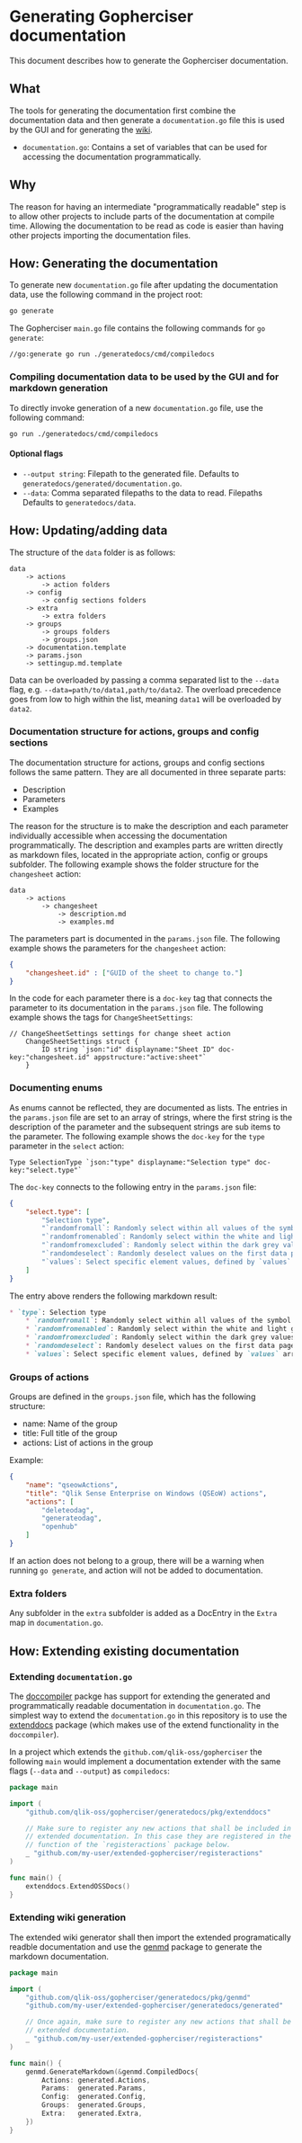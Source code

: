 # Generating Gopherciser documentation

This document describes how to generate the Gopherciser documentation.

## What

The tools for generating the documentation first combine the documentation data and then generate a `documentation.go` file this is used by the GUI and for generating the [wiki](https://github.com/qlik-oss/gopherciser/wiki).

* `documentation.go`: Contains a set of variables that can be used for accessing the documentation programmatically.

## Why

The reason for having an intermediate "programmatically readable" step is to allow other projects to include parts of the documentation at compile time. Allowing the documentation to be read as code is easier than having other projects importing the documentation files.

## How: Generating the documentation

To generate new `documentation.go` file after updating the documentation data, use the following command in the project root:

```bash
go generate
```

The Gopherciser `main.go` file contains the following commands for `go generate`:

```
//go:generate go run ./generatedocs/cmd/compiledocs
```

### Compiling documentation data to be used by the GUI and for markdown generation

To directly invoke generation of a new `documentation.go` file, use the following command:

```
go run ./generatedocs/cmd/compiledocs
```

#### Optional flags

* `--output string`: Filepath to the generated file. Defaults to `generatedocs/generated/documentation.go`.
* `--data`: Comma separated filepaths to the data to read. Filepaths Defaults to `generatedocs/data`.

## How: Updating/adding data

The structure of the `data` folder is as follows:

```
data
	-> actions
		-> action folders
	-> config
		-> config sections folders
	-> extra
		-> extra folders
	-> groups
		-> groups folders
		-> groups.json
	-> documentation.template
	-> params.json
	-> settingup.md.template
```

Data can be overloaded by passing a comma separated list to the `--data` flag, e.g. `--data=path/to/data1,path/to/data2`. The overload precedence goes from low to high within the list, meaning `data1` will be overloaded by `data2`.

### Documentation structure for actions, groups and config sections

The documentation structure for actions, groups and config sections follows the same pattern. They are all documented in three separate parts:

* Description
* Parameters
* Examples

The reason for the structure is to make the description and each parameter individually accessible when accessing the documentation programmatically. The description and examples parts are written directly as  markdown files, located in the appropriate action, config or groups subfolder. The following example shows the folder structure for the `changesheet` action:

```
data
	-> actions
		-> changesheet
			-> description.md
			-> examples.md
```

The parameters part is documented in the `params.json` file. The following example shows the parameters for the `changesheet` action:

```json
{
	"changesheet.id" : ["GUID of the sheet to change to."]
}
```

In the code for each parameter there is a `doc-key` tag that connects the parameter to its documentation in the `params.json` file. The following example shows the tags for `ChangeSheetSettings`:

```golang
// ChangeSheetSettings settings for change sheet action
	ChangeSheetSettings struct {
		ID string `json:"id" displayname:"Sheet ID" doc-key:"changesheet.id" appstructure:"active:sheet"`
	}
```

### Documenting enums

As enums cannot be reflected, they are documented as lists. The entries in the `params.json` file are set to an array of strings, where the first string is the description of the parameter and the subsequent strings are sub items to the parameter. The following example shows the `doc-key` for the `type` parameter in the `select` action:

```golang
Type SelectionType `json:"type" displayname:"Selection type" doc-key:"select.type"`
```

The `doc-key` connects to the following entry in the `params.json` file:

```json
{
    "select.type": [
        "Selection type",
        "`randomfromall`: Randomly select within all values of the symbol table.",
        "`randomfromenabled`: Randomly select within the white and light grey values on the first data page.",
        "`randomfromexcluded`: Randomly select within the dark grey values on the first data page.",
        "`randomdeselect`: Randomly deselect values on the first data page.",
        "`values`: Select specific element values, defined by `values` array."
    ]
}
```

The entry above renders the following markdown result:

```markdown
* `type`: Selection type
    * `randomfromall`: Randomly select within all values of the symbol table.
    * `randomfromenabled`: Randomly select within the white and light grey values on the first data page.
    * `randomfromexcluded`: Randomly select within the dark grey values on the first data page.
    * `randomdeselect`: Randomly deselect values on the first data page.
    * `values`: Select specific element values, defined by `values` array.
```

### Groups of actions

Groups are defined in the `groups.json` file, which has the following structure:

* name: Name of the group
* title: Full title of the group
* actions: List of actions in the group

Example:

```json
{
	"name": "qseowActions",
	"title": "Qlik Sense Enterprise on Windows (QSEoW) actions",
	"actions": [
		"deleteodag",
		"generateodag",
		"openhub"
	]
}
```

If an action does not belong to a group, there will be a warning when running `go generate`, and action will not be added to documentation.

### Extra folders

Any subfolder in the `extra` subfolder is added as a DocEntry in the `Extra` map in `documentation.go`.

## How: Extending existing documentation

### Extending `documentation.go`

The [doccompiler](pkg/doccompiler) packge has support for extending the generated and programmatically readable documentation in `documentation.go`. The simplest way to extend the `documentation.go` in this repository is to use the [extenddocs](pkg/extenddocs) package (which makes use of the extend functionality in the `doccompiler`).


In a project which extends the `github.com/qlik-oss/gopherciser` the following `main` would implement a documentation extender with the same flags (`--data` and `--output`) as `compiledocs`:
```go
package main

import (
	"github.com/qlik-oss/gopherciser/generatedocs/pkg/extenddocs"

	// Make sure to register any new actions that shall be included in the
	// extended documentation. In this case they are registered in the `init()`
	// function of the `registeractions` package below.
	_ "github.com/my-user/extended-gopherciser/registeractions"
)

func main() {
	extenddocs.ExtendOSSDocs()
}
```

### Extending wiki generation

The extended wiki generator shall then import the extended programatically readble documentation and use the [genmd](pkg/genmd) package to generate the markdown documentation.

```go
package main

import (
	"github.com/qlik-oss/gopherciser/generatedocs/pkg/genmd"
	"github.com/my-user/extended-gopherciser/generatedocs/generated"

	// Once again, make sure to register any new actions that shall be included in the
	// extended documentation.
	_ "github.com/my-user/extended-gopherciser/registeractions"
)

func main() {
	genmd.GenerateMarkdown(&genmd.CompiledDocs{
		Actions: generated.Actions,
		Params:  generated.Params,
		Config:  generated.Config,
		Groups:  generated.Groups,
		Extra:   generated.Extra,
	})
}
```
